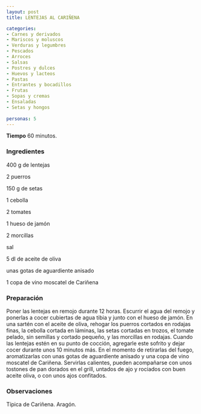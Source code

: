 ```yaml
---
layout: post
title: LENTEJAS AL CARIÑENA

categories:
- Carnes y derivados
- Mariscos y moluscos
- Verduras y legumbres
- Pescados
- Arroces
- Salsas
- Postres y dulces
- Huevos y lacteos
- Pastas
- Entrantes y bocadillos
- Frutas
- Sopas y cremas
- Ensaladas
- Setas y hongos
 
personas: 5 
---
```

<b>Tiempo</b> 60 minutos.

<h3>Ingredientes</h3>
400 g de lentejas

2 puerros

150 g de setas

1 cebolla

2 tomates

1 hueso de jamón

2 morcillas

sal

5 dl de aceite de oliva

unas gotas de aguardiente anisado

1 copa de vino moscatel de Cariñena

<h3>Preparación</h3>
Poner las lentejas en remojo durante 12 horas. Escurrir el agua del remojo y ponerlas a cocer cubiertas de agua tibia y junto con el hueso de jamón. En una sartén con el aceite de oliva, rehogar los puerros cortados en rodajas finas, la cebolla cortada en láminas, las setas cortadas en trozos, el tomate pelado, sin semillas y cortado pequeño, y las morcillas en rodajas. Cuando las lentejas estén en su punto de cocción, agregarle este sofrito y dejar cocer durante unos 10 minutos más. En el momento de retirarlas del fuego, aromatizarlas con unas gotas de aguardiente anisado y una copa de vino moscatel de Cariñena. Servirlas calientes, pueden acompañarse con unos tostones de pan dorados en el grill, untados de ajo y rociados con buen aceite oliva, o con unos ajos confitados.

<h3>Observaciones</h3>
Típica de Cariñena. Aragón.

